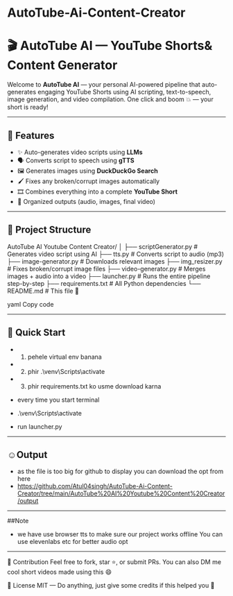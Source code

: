 # AutoTube-Ai-Content-Creator


# 🎬 AutoTube AI — YouTube Shorts& Content Generator

Welcome to **AutoTube AI** — your personal AI-powered pipeline that auto-generates engaging YouTube Shorts using AI scripting, text-to-speech, image generation, and video compilation. One click and boom 💥 — your short is ready!

---

## 🔧 Features

- ✨ Auto-generates video scripts using **LLMs**
- 🗣 Converts script to speech using **gTTS**
- 🖼 Generates images using **DuckDuckGo Search**
- 🖌 Fixes any broken/corrupt images automatically
- 🎞 Combines everything into a complete **YouTube Short**
- 📁 Organized outputs (audio, images, final video)

---

## 📂 Project Structure

AutoTube AI Youtube Content Creator/ │ ├── scriptGenerator.py # Generates video script using AI ├── tts.py # Converts script to audio (mp3) ├── image-generator.py # Downloads relevant images ├── img_resizer.py # Fixes broken/corrupt image files ├── video-generator.py # Merges images + audio into a video ├── launcher.py # Runs the entire pipeline step-by-step ├── requirements.txt # All Python dependencies └── README.md # This file 🙂

yaml
Copy code

---

## 🚀 Quick Start

- 1. pehele virtual env banana

- 2. phir .\venv\Scripts\activate

- 3. phir requirements.txt ko usme download karna

- every time you start terminal

- .\venv\Scripts\activate

- run launcher.py
---
## ☺️Output 
- as the file is too big for github to display you can download the opt from here
- https://github.com/Atul04singh/AutoTube-Ai-Content-Creator/tree/main/AutoTube%20AI%20Youtube%20Content%20Creator/output
---
##Note
- we have use browser tts to make sure our project works offline You can use elevenlabs etc for better audio opt 
---
🫶 Contribution
Feel free to fork, star ⭐, or submit PRs.
You can also DM me cool short videos made using this 😄

📜 License
MIT — Do anything, just give some credits if this helped you 🙌
